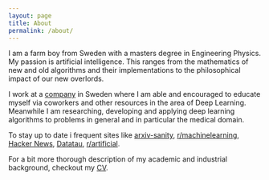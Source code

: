 ```yaml
---
layout: page
title: About
permalink: /about/
---
```


I am a farm boy from Sweden with a masters degree in Engineering Physics. My passion is artificial intelligence. This ranges from the mathematics of new and old algorithms and their implementations to the philosophical impact of our new overlords. 

I work at a [company](http://www.contextvision.se) in Sweden where I am able and encouraged to educate myself via coworkers and other resources in the area of Deep Learning. Meanwhile I am researching, developing and applying deep learning algorithms to problems in general and in particular the medical domain.

<!-- With a future in Deep Learning, Machine Learning and Artificial Intelligence in general I am always looking for resources to further expand my knowledge. -->

<!-- My interests in the area is knowledge representation, -->

To stay up to date i frequent sites like [arxiv-sanity](http://www.arxiv-sanity.com/), [r/machinelearning](http://www.reddit.com/r/machinelearning), [Hacker News](https://news.ycombinator.com), [Datatau](http://www.datatau.com), [r/artificial](https://www.reddit.com/r/artificial).

For a bit more thorough description of my academic and industrial background, checkout my [CV](/resume_eng.pdf).
